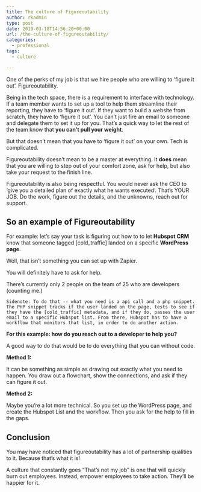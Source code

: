 ```yaml
---
title: The culture of Figureoutability
author: rkadmin
type: post
date: 2019-03-18T14:56:20+00:00
url: /the-culture-of-figureoutability/
categories:
  - professional
tags:
  - culture

---
```

One of the perks of my job is that we hire people who are willing to &#8216;figure it out&#8217;. Figureoutability.

Being in the tech space, there is a requirement to interface with technology. If a team member wants to set up a tool to help them streamline their reporting, they have to &#8216;figure it out&#8217;. If they want to build a website from scratch, they have to &#8216;figure it out&#8217;. You can&#8217;t just fire an email to someone and delegate them to set it up for you. That&#8217;s a quick way to let the rest of the team know that **you can&#8217;t pull your weight**.

But that doesn&#8217;t mean that you have to &#8216;figure it out&#8217; on your own. Tech is complicated. 

Figureoutability doesn&#8217;t mean to be a master at everything. It **does** mean that you are willing to step out of your comfort zone, ask for help, but also take your request to the finish line.

Figureoutability is also being respectful. You would never ask the CEO to &#8216;give you a detailed plan of exactly what he wants executed&#8217;. That&#8217;s YOUR JOB. Do the work, figure out the details, and the unknowns, reach out for support.

## So an example of Figureoutability

For example: let&#8217;s say your task is figuring out how to to let **Hubspot CRM** know that someone tagged [cold_traffic] landed on a specific **WordPress page**. 

Well, that isn&#8217;t something you can set up with Zapier. 

You will definitely have to ask for help.

There&#8217;s currently only 2 people on the team of 25 who are developers (counting me.) 

<pre class="wp-block-code"><code>Sidenote: To do that -- what you need is a api call and a php snippet. The PHP snippet tracks if the user landed on the page, tests to see if they have the [cold_traffic] metadata, and if they do, passes the user email to a specific Hubspot list. From there, Hubspot has to have a workflow that monitors that list, in order to do another action.</code></pre>

**For this example: how do you reach out to a developer to help you?**

A good way to do that would be to do everything that you can without code. 

**Method 1:** 

It can be something as simple as drawing out exactly what you need to happen. You draw out a flowchart, show the connections, and ask if they can figure it out.

**Method 2:** 

Maybe you&#8217;re a lot more technical. So you set up the WordPress page, and create the Hubspot List and the workflow. Then you ask for the help to fill in the gaps.

## Conclusion

You may have noticed that figureoutability has a lot of partnership qualities to it. Because that&#8217;s what it is!

A culture that constantly goes &#8220;That&#8217;s not my job&#8221; is one that will quickly burn out employees. Instead, empower employees to take action. They&#8217;ll be happier for it.